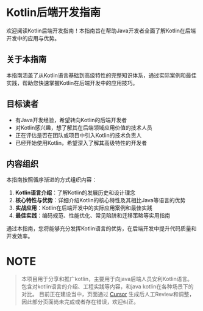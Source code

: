 # Kotlin后端开发指南

欢迎阅读Kotlin后端开发指南！本指南旨在帮助Java开发者全面了解Kotlin在后端开发中的应用与优势。

## 关于本指南

本指南涵盖了从Kotlin语言基础到高级特性的完整知识体系，通过实际案例和最佳实践，帮助您快速掌握Kotlin在后端开发中的应用技巧。

## 目标读者

- 有Java开发经验，希望转向Kotlin的后端开发者
- 对Kotlin感兴趣，想了解其在后端领域应用价值的技术人员
- 正在评估是否在团队或项目中引入Kotlin的技术负责人
- 已经开始使用Kotlin，希望深入了解其高级特性的开发者

## 内容组织

本指南按照循序渐进的方式组织内容：

1. **Kotlin语言介绍**：了解Kotlin的发展历史和设计理念
2. **核心特性与优势**：详细介绍Kotlin的核心特性及其相比Java等语言的优势
3. **实战应用**：Kotlin在后端开发中的实际应用案例和最佳实践
4. **最佳实践**：编码规范、性能优化、常见陷阱和迁移策略等实用指南

通过本指南，您将能够充分发挥Kotlin语言的优势，在后端开发中提升代码质量和开发效率。


# NOTE

>本项目用于分享和推广kotlin，主要用于向java后端人员安利Kotlin语言。
包含对kotlin语言的介绍、工程实践等内容，和java kotlin在各种场景下的对比。
目前正在建设当中，页面通过 [Cursor](https://www.cursor.com/cn) 生成后人工Review和调整，因此部分页面尚未完成或者存在错误，欢迎纠正。  
